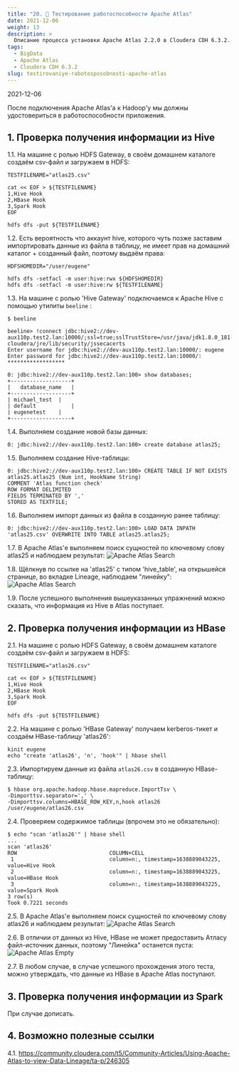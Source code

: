 ```yaml
---
title: "20. 🔬 Тестирование работоспособности Apache Atlas"
date: 2021-12-06
weight: 13
description: >
  Описание процесса установки Apache Atlas 2.2.0 в Cloudera CDH 6.3.2.
tags:
  - BigData
  - Apache Atlas
  - Cloudera CDH 6.3.2
slug: testirovaniye-rabotosposobnosti-apache-atlas
---
```


2021-12-06

После подключения Apache Atlas'а к Hadoop'у мы должны удостовериться в работоспособности приложения.

## 1. Проверка получения информации из Hive
1.1. На машине с ролью HDFS Gateway, в своём домашнем каталоге создаём csv-файл и загружаем в HDFS:
```
TESTFILENAME="atlas25.csv"

cat << EOF > ${TESTFILENAME}
1,Hive Hook
2,HBase Hook
3,Spark Hook
EOF

hdfs dfs -put ${TESTFILENAME}
```

1.2. Есть вероятность что аккаунт hive, которого чуть позже заставим импортировать данные из файла в таблицу, не имеет прав на домашний каталог + созданный файл, поэтому выдаём права:
```
HDFSHOMEDIR="/user/eugene"

hdfs dfs -setfacl -m user:hive:rwx ${HDFSHOMEDIR}
hdfs dfs -setfacl -m user:hive:rw ${TESTFILENAME}
```

1.3. На машине с ролью 'Hive Gateway' подключаемся к Apache Hive с помощью утилиты `beeline` :
```
$ beeline

beeline> !connect jdbc:hive2://dev-aux110p.test2.lan:10000/;ssl=true;sslTrustStore=/usr/java/jdk1.8.0_181-cloudera/jre/lib/security/jssecacerts
Enter username for jdbc:hive2://dev-aux110p.test2.lan:10000/: eugene
Enter password for jdbc:hive2://dev-aux110p.test2.lan:10000/: ******************

0: jdbc:hive2://dev-aux110p.test2.lan:100> show databases;
+-------------------+
|   database_name   |
+-------------------+
| michael_test  |
| default           |
| eugenetest    |
+-------------------+
```

1.4. Выполняем создание новой базы данных:
```
0: jdbc:hive2://dev-aux110p.test2.lan:100> create database atlas25;
```

1.5. Выполняем создание Hive-таблицы:
```
0: jdbc:hive2://dev-aux110p.test2.lan:100> CREATE TABLE IF NOT EXISTS atlas25.atlas25 (Num int, HookName String)
COMMENT 'Atlas function check'
ROW FORMAT DELIMITED
FIELDS TERMINATED BY ','
STORED AS TEXTFILE;
```

1.6. Выполняем импорт данных из файла в созданную ранее таблицу:
```
0: jdbc:hive2://dev-aux110p.test2.lan:100> LOAD DATA INPATH 'atlas25.csv' OVERWRITE INTO TABLE atlas25.atlas25;
```

1.7. В Apache Atlas'е выполняем поиск сущностей по ключевому слову atlas25 и наблюдаем результат:
![Apache Atlas Search](/img/testirovaniye-rabotosposobnosti-apache-atlas/apacheatlasmainwindow.png)

1.8. Щёлкнув по ссылке на 'atlas25' с типом 'hive_table', на открышейся странице, во вкладке Lineage, наблюдаем "линейку":
![Apache Atlas Search](/img/testirovaniye-rabotosposobnosti-apache-atlas/apacheatlasline.png)

1.9. После успешного выполнения вышеуказанных упражнений можно сказать, что информация из Hive в Atlas поступает.

## 2. Проверка получения информации из HBase
2.1. На машине с ролью HDFS Gateway, в своём домашнем каталоге создаём csv-файл и загружаем в HDFS:
```
TESTFILENAME="atlas26.csv"

cat << EOF > ${TESTFILENAME}
1,Hive Hook
2,HBase Hook
3,Spark Hook
EOF

hdfs dfs -put ${TESTFILENAME}
```

2.2. На машине с ролью 'HBase Gateway' получаем kerberos-тикет и создаём HBase-таблицу 'atlas26':
```
kinit eugene
echo "create 'atlas26', 'n', 'hook'" | hbase shell
```

2.3. Импортируем данные из файла `atlas26.csv` в созданную HBase-таблицу:
```
$ hbase org.apache.hadoop.hbase.mapreduce.ImportTsv \
-Dimporttsv.separator=',' \
-Dimporttsv.columns=HBASE_ROW_KEY,n,hook atlas26 /user/eugene/atlas26.csv
```

2.4. Проверяем содержимое таблицы (впрочем это не обязательно):
```
$ echo "scan 'atlas26'" | hbase shell
...
scan 'atlas26'
ROW                             COLUMN+CELL                                                                             
 1                              column=n:, timestamp=1638889043225, value=Hive Hook                                     
 2                              column=n:, timestamp=1638889043225, value=HBase Hook                                    
 3                              column=n:, timestamp=1638889043225, value=Spark Hook                                    
3 row(s)
Took 0.7221 seconds
```

2.5. В Apache Atlas'е выполняем поиск сущностей по ключевому слову atlas26 и наблюдаем результат:
![Apache Atlas Search](/img/testirovaniye-rabotosposobnosti-apache-atlas/apacheatlassearch.png)

2.6. В отличии от данных из Hive, HBase не может предоставить Атласу файл-источник данных, поэтому "Линейка" останется пуста:
![Apache Atlas Empty](/img/testirovaniye-rabotosposobnosti-apache-atlas/apacheatlasempty.png)

2.7. В любом случае, в случае успешного прохождения этого теста, можно утверждать, что данные из HBase в Apache Atlas поступают.

## 3. Проверка получения информации из Spark
При случае дописать.

## 4. Возможно полезные ссылки
4.1. https://community.cloudera.com/t5/Community-Articles/Using-Apache-Atlas-to-view-Data-Lineage/ta-p/246305
